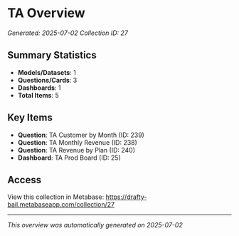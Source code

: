 # TA Overview

*Generated: 2025-07-02*
*Collection ID: 27*

## Summary Statistics
- **Models/Datasets**: 1
- **Questions/Cards**: 3
- **Dashboards**: 1
- **Total Items**: 5

## Key Items
- **Question**: TA Customer by Month (ID: 239)
- **Question**: TA Monthly Revenue (ID: 238)
- **Question**: TA Revenue by Plan (ID: 240)
- **Dashboard**: TA Prod Board (ID: 25)

## Access
View this collection in Metabase: https://drafty-bail.metabaseapp.com/collection/27

---
*This overview was automatically generated on 2025-07-02*